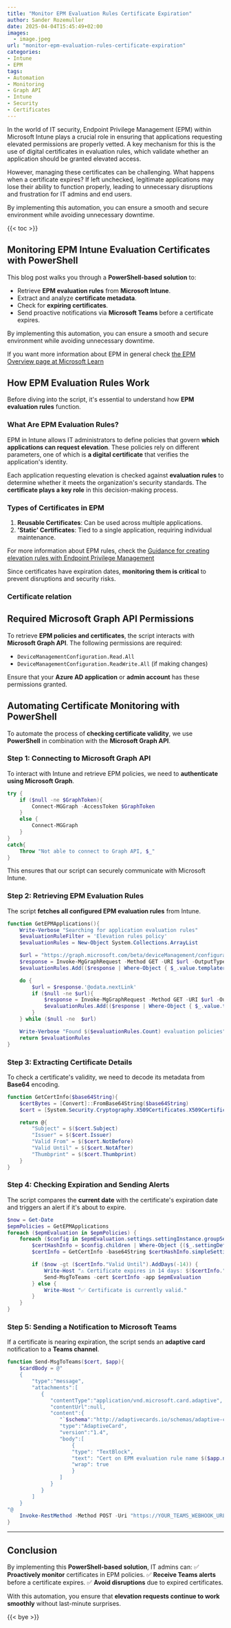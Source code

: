 ```yaml
---
title: "Monitor EPM Evaluation Rules Certificate Expiration"
author: Sander Rozemuller
date: 2025-04-04T15:45:49+02:00
images: 
  - image.jpeg
url: "monitor-epm-evaluation-rules-certificate-expiration"
categories:
- Intune
- EPM
tags:
- Automation
- Monitoring
- Graph API
- Intune
- Security
- Certificates
---
```


In the world of IT security, Endpoint Privilege Management (EPM) within Microsoft Intune plays a crucial role in ensuring that applications requesting elevated permissions are properly vetted. A key mechanism for this is the use of digital certificates in evaluation rules, which validate whether an application should be granted elevated access.

However, managing these certificates can be challenging. What happens when a certificate expires? If left unchecked, legitimate applications may lose their ability to function properly, leading to unnecessary disruptions and frustration for IT admins and end users.

By implementing this automation, you can ensure a smooth and secure environment while avoiding unnecessary downtime.

{{< toc >}}

## Monitoring EPM Intune Evaluation Certificates with PowerShell

This blog post walks you through a **PowerShell-based solution** to:

- Retrieve **EPM evaluation rules** from **Microsoft Intune**.
- Extract and analyze **certificate metadata**.
- Check for **expiring certificates**.
- Send proactive notifications via **Microsoft Teams** before a certificate expires.

By implementing this automation, you can ensure a smooth and secure environment while avoiding unnecessary downtime.

If you want more information about EPM in general check [the EPM Overview page at Microsoft Learn](https://learn.microsoft.com/en-us/intune/intune-service/protect/epm-overview)
## How EPM Evaluation Rules Work

Before diving into the script, it's essential to understand how **EPM evaluation rules** function.

### What Are EPM Evaluation Rules?

EPM in Intune allows IT administrators to define policies that govern **which applications can request elevation**. These policies rely on different parameters, one of which is **a digital certificate** that verifies the application's identity.

Each application requesting elevation is checked against **evaluation rules** to determine whether it meets the organization's security standards. The **certificate plays a key role** in this decision-making process.

### Types of Certificates in EPM

1. **Reusable Certificates**: Can be used across multiple applications.
2. **'Static' Certificates**: Tied to a single application, requiring individual maintenance.

For more information about EPM rules, check the [Guidance for creating elevation rules with Endpoint Privilege Management](https://learn.microsoft.com/en-us/intune/intune-service/protect/epm-guidance-for-creating-rules)

Since certificates have expiration dates, **monitoring them is critical** to prevent disruptions and security risks.

### Certificate relation 

## Required Microsoft Graph API Permissions

To retrieve **EPM policies and certificates**, the script interacts with **Microsoft Graph API**. The following permissions are required:

- `DeviceManagementConfiguration.Read.All`
- `DeviceManagementConfiguration.ReadWrite.All` (if making changes)

Ensure that your **Azure AD application** or **admin account** has these permissions granted.


## Automating Certificate Monitoring with PowerShell

To automate the process of **checking certificate validity**, we use **PowerShell** in combination with the **Microsoft Graph API**.

### Step 1: Connecting to Microsoft Graph API

To interact with Intune and retrieve EPM policies, we need to **authenticate using Microsoft Graph**.

```powershell
try {
    if ($null -ne $GraphToken){
        Connect-MGGraph -AccessToken $GraphToken
    }
    else {
        Connect-MGGraph
    }
}
catch{
    Throw "Not able to connect to Graph API, $_"
}
```

This ensures that our script can securely communicate with Microsoft Intune.

### Step 2: Retrieving EPM Evaluation Rules

The script **fetches all configured EPM evaluation rules** from Intune.

```powershell
function GetEPMApplications(){
    Write-Verbose "Searching for application evaluation rules"
    $evaluationRuleFilter = 'Elevation rules policy'
    $evaluationRules = New-Object System.Collections.ArrayList

    $url = "https://graph.microsoft.com/beta/deviceManagement/configurationPolicies?`$filter=templateReference/TemplateFamily%20eq%20'endpointSecurityEndpointPrivilegeManagement'&`$expand=settings"
    $response = Invoke-MgGraphRequest -Method GET -URI $url -OutputType PSObject
    $evaluationRules.Add(($response | Where-Object { $_.value.templatereference.templateDisplayName -eq $evaluationRuleFilter }).value) >> $null

    do {
        $url = $response.'@odata.nextLink'
        if ($null -ne $url){
            $response = Invoke-MgGraphRequest -Method GET -URI $url -OutputType PSObject | Where-Object { $_.value.templatereference.templateDisplayName -eq $evaluationRuleFilter}
            $evaluationRules.Add(($response | Where-Object { $_.value.templatereference.templateDisplayName -eq $evaluationRuleFilter }).value) >> $null
        }
    } while ($null -ne  $url)

    Write-Verbose "Found $($evaluationRules.Count) evaluation policies"
    return $evaluationRules
}
```

### Step 3: Extracting Certificate Details

To check a certificate's validity, we need to decode its metadata from **Base64** encoding.

```powershell
function GetCertInfo($base64String){
    $certBytes = [Convert]::FromBase64String($base64String)
    $cert = [System.Security.Cryptography.X509Certificates.X509Certificate2]::new($certBytes)

    return @{
        "Subject" = $($cert.Subject)
        "Issuer" = $($cert.Issuer)
        "Valid From" = $($cert.NotBefore)
        "Valid Until" = $($cert.NotAfter)
        "Thumbprint" = $($cert.Thumbprint)
    }
}
```

### Step 4: Checking Expiration and Sending Alerts

The script compares the **current date** with the certificate's expiration date and triggers an alert if it's about to expire.

```powershell
$now = Get-Date
$epmPolicies = GetEPMApplications
foreach ($epmEvaluation in $epmPolicies) {
    foreach ($config in $epmEvaluation.settings.settingInstance.groupSettingCollectionValue) {
        $certHashInfo = $config.children | Where-Object {($_.settingDefinitionId).EndsWith("_certificatefileupload")}
        $certInfo = GetCertInfo -base64String $certHashInfo.simpleSettingValue.value

        if ($now -gt ($certInfo."Valid Until").AddDays(-14)) {
            Write-Host "⚠️ Certificate expires in 14 days: $($certInfo."Valid Until")"
            Send-MsgToTeams -cert $certInfo -app $epmEvaluation
        } else {
            Write-Host "✅ Certificate is currently valid."
        }
    }
}
```

### Step 5: Sending a Notification to Microsoft Teams

If a certificate is nearing expiration, the script sends an **adaptive card** notification to a **Teams channel**.

```powershell
function Send-MsgToTeams($cert, $app){
    $cardBody = @"
    {
        "type":"message",
        "attachments":[
           {
              "contentType":"application/vnd.microsoft.card.adaptive",
              "contentUrl":null,
              "content":{
                 "`$schema":"http://adaptivecards.io/schemas/adaptive-card.json",
                 "type":"AdaptiveCard",
                 "version":"1.4",
                 "body":[
                     {
                     "type": "TextBlock",
                     "text": "Cert on EPM evaluation rule name $($app.name) expires in 14 days",
                     "wrap": true
                     }
                 ]
              }
           }
        ]
    }
"@
    Invoke-RestMethod -Method POST -Uri "https://YOUR_TEAMS_WEBHOOK_URL" -Body $cardBody -ContentType 'application/json'
}
```

---

## Conclusion

By implementing this **PowerShell-based solution**, IT admins can:
✅ **Proactively monitor** certificates in EPM policies.
✅ **Receive Teams alerts** before a certificate expires.
✅ **Avoid disruptions** due to expired certificates.

With this automation, you ensure that **elevation requests continue to work smoothly** without last-minute surprises.

{{< bye >}}